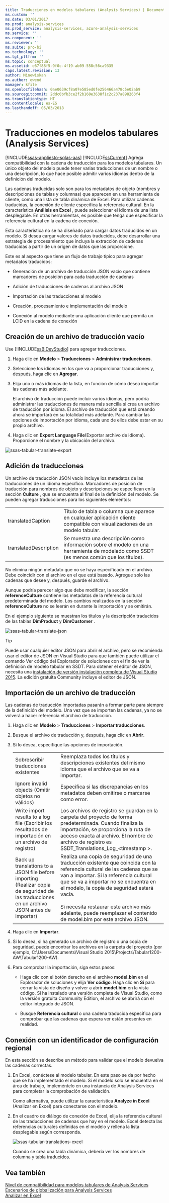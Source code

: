 ```yaml
---
title: Traducciones en modelos tabulares (Analysis Services) | Documentos de Microsoft
ms.custom: ''
ms.date: 03/01/2017
ms.prod: analysis-services
ms.prod_service: analysis-services, azure-analysis-services
ms.service: ''
ms.component: ''
ms.reviewer: ''
ms.suite: pro-bi
ms.technology: ''
ms.tgt_pltfrm: ''
ms.topic: conceptual
ms.assetid: e67f88f5-9f0c-4f19-ab09-558c56ca9335
caps.latest.revision: 13
author: Minewiskan
ms.author: owend
manager: kfile
ms.openlocfilehash: 0ae0639cf8a07e585ed0fe256466a478c5e02ab9
ms.sourcegitcommit: 2ddc0bfb3ce2f2b160e3638f1c2c237a898263f4
ms.translationtype: HT
ms.contentlocale: es-ES
ms.lasthandoff: 05/03/2018
---
```

# <a name="translations-in-tabular-models-analysis-services"></a>Traducciones en modelos tabulares (Analysis Services)
[!INCLUDE[ssas-appliesto-sqlas-aas](../../includes/ssas-appliesto-sqlas-aas.md)]
  [!INCLUDE[ssCurrent](../../includes/sscurrent-md.md)] Agrega compatibilidad con la cadena de traducción para los modelos tabulares. Un único objeto del modelo puede tener varias traducciones de un nombre o una descripción, lo que hace posible admitir varios idiomas dentro de la definición del modelo.  
  
 Las cadenas traducidas solo son para los metadatos de objeto (nombres y descripciones de tablas y columnas) que aparecen en una herramienta de cliente, como una lista de tabla dinámica de Excel.  Para utilizar cadenas traducidas, la conexión de cliente especifica la referencia cultural. En la característica **Análisis en Excel** , puede seleccionar el idioma de una lista desplegable. En otras herramientas, es posible que tenga que especificar la referencia cultural en la cadena de conexión.  
  
 Esta característica no se ha diseñado para cargar datos traducidos en un modelo. Si desea cargar valores de datos traducidos, debe desarrollar una estrategia de procesamiento que incluya la extracción de cadenas traducidas a partir de un origen de datos que las proporcione.  
  
 Este es al aspecto que tiene un flujo de trabajo típico para agregar metadatos traducidos:  
  
-   Generación de un archivo de traducción JSON vacío que contiene marcadores de posición para cada traducción de cadenas  
  
-   Adición de traducciones de cadenas al archivo JSON  
  
-   Importación de las traducciones al modelo  
  
-   Creación, procesamiento e implementación del modelo  
  
-   Conexión al modelo mediante una aplicación cliente que permita un LCID en la cadena de conexión  
  
## <a name="create-an-empty-translation-file"></a>Creación de un archivo de traducción vacío  
 Use [!INCLUDE[ssBIDevStudio](../../includes/ssbidevstudio-md.md)] para agregar traducciones.  
  
1.  Haga clic en **Modelo** > **Traducciones** > **Administrar traducciones**.  
  
2.  Seleccione los idiomas en los que va a proporcionar traducciones y, después, haga clic en **Agregar**.  
  
3.  Elija uno o más idiomas de la lista, en función de cómo desea importar las cadenas más adelante.  
  
     El archivo de traducción puede incluir varios idiomas, pero podría administrar las traducciones de manera más sencilla si crea un archivo de traducción por idioma. El archivo de traducción que está creando ahora se importará en su totalidad más adelante. Para cambiar las opciones de importación por idioma, cada uno de ellos debe estar en su propio archivo.  
  
4.  Haga clic en **Export Language File**(Exportar archivo de idioma).  Proporcione el nombre y la ubicación del archivo.  
  
 ![ssas-tabular-translate-export](../../analysis-services/tabular-models/media/ssas-tabular-translate-export.png "ssas-tabular-translate-export")  
  
## <a name="add-translations"></a>Adición de traducciones  
 Un archivo de traducción JSON vacío incluye los metadatos de las traducciones de un idioma específico. Marcadores de posición de traducción para nombres de objeto y descripciones se especifican en la sección **Culture** , que se encuentra al final de la definición del modelo. Se pueden agregar traducciones para los siguientes elementos:  
  
|||  
|-|-|  
|translatedCaption|Título de tabla o columna que aparece en cualquier aplicación cliente compatible con visualizaciones de un modelo tabular.|  
|translatedDescription|Se muestra una descripción como información sobre el modelo en una herramienta de modelado como SSDT (es menos común que los títulos).|  
  
 No elimina ningún metadato que no se haya especificado en el archivo.  Debe coincidir con el archivo en el que está basado. Agregue solo las cadenas que desee y, después, guarde el archivo.  
  
 Aunque podría parecer algo que debe modificar, la sección  **referenceCulture** contiene los metadatos de la referencia cultural predeterminada del modelo. Los cambios realizados en la sección **referenceCulture** no se leerán en durante la importación y se omitirán.  
  
 En el ejemplo siguiente se muestran los títulos y la descripción traducidos de las tablas **DimProduct** y **DimCustomer** .  
  
 ![ssas-tabular-translate-json](../../analysis-services/tabular-models/media/ssas-tabular-translate-json.png "ssas-tabular-translate-json")  
  
> [!TIP]  
>  Puede usar cualquier editor JSON para abrir el archivo, pero se recomienda usar el editor de JSON en Visual Studio para que también puede utilizar el comando Ver código del Explorador de soluciones con el fin de ver la definición de modelo tabular en SSDT. Para obtener el editor de JSON, necesita una [instalación de versión instalación completa de Visual Studio 2015](https://www.visualstudio.com/en-us/downloads/download-visual-studio-vs.aspx). La edición gratuita Community incluye el editor de JSON.  
  
## <a name="import-a-translation-file"></a>Importación de un archivo de traducción  
 Las cadenas de traducción importadas pasarán a formar parte para siempre de la definición del modelo. Una vez que se importen las cadenas, ya no se volverá a hacer referencia el archivo de traducción.  
  
1.  Haga clic en **Modelo** > **Traducciones** > **Importar traducciones**.  
  
2.  Busque el archivo de traducción y, después, haga clic en **Abrir**.  
  
3.  Si lo desea, especifique las opciones de importación.  
  
    |||  
    |-|-|  
    |Sobrescribir traducciones existentes|Reemplaza todos los títulos y descripciones existentes del mismo idioma que el archivo que se va a importar.|  
    |Ignore invalid objects (Omitir objetos no válidos)|Especifica si las discrepancias en los metadatos deben omitirse o marcarse como error.|  
    |Write import results to a log file (Escribir los resultados de importación en un archivo de registro)|Los archivos de registro se guardan en la carpeta del proyecto de forma predeterminada. Cuando finaliza la importación, se proporciona la ruta de acceso exacta al archivo. El nombre de archivo de registro es SSDT_Translations_Log_\<timestamp >.|  
    |Back up translations to a JSON file before importing (Realizar copia de seguridad de las traducciones en un archivo JSON antes de importar)|Realiza una copia de seguridad de una traducción existente que coincida con la referencia cultural de las cadenas que se van a importar.  Si la referencia cultural que se va a importar no se encuentra en el modelo, la copia de seguridad estará vacía.<br /><br /> Si necesita restaurar este archivo más adelante, puede reemplazar el contenido de model.bim por este archivo JSON.|  
  
4.  Haga clic en **Importar**.  
  
5.  Si lo desea, si ha generado un archivo de registro o una copia de seguridad, puede encontrar los archivos en la carpeta del proyecto (por ejemplo, C:\Users\Documents\Visual Studio 2015\Projects\Tabular1200-AW\Tabular1200-AW).  
  
6.  Para comprobar la importación, siga estos pasos:  
  
    -   Haga clic con el botón derecho en el archivo **model.bim** en el Explorador de soluciones y elija **Ver código**. Haga clic en **Sí** para cerrar la vista de diseño y volver a abrir **model.bim** en la vista código.  Si ha instalado una versión completa de Visual Studio, como la versión gratuita Community Edition, el archivo se abrirá con el editor integrado de JSON.  
  
    -   Busque **Referencia cultural** o una cadena traducida específica para comprobar que las cadenas que espera ver están presentes en realidad.  
  
## <a name="connect-using-a-locale-identifier"></a>Conexión con un identificador de configuración regional  
 En esta sección se describe un método para validar que el modelo devuelva las cadenas correctas.  
  
1.  En Excel, conéctese al modelo tabular. En este paso se da por hecho que se ha implementado el modelo. Si el modelo solo se encuentra en el área de trabajo, impleméntelo en una instancia de Analysis Services para completar la comprobación de validación.  
  
     Como alternativa, puede utilizar la característica **Analyze in Excel** (Analizar en Excel) para conectarse con el modelo.  
  
2.  En el cuadro de diálogo de conexión de Excel, elija la referencia cultural de las traducciones de cadenas que hay en el modelo. Excel detecta las referencias culturales definidas en el modelo y rellena la lista desplegable según corresponda.  
  
     ![ssas-tabular-translations-excel](../../analysis-services/tabular-models/media/ssas-tabular-translations-excel.png "ssas-tabular-translations-excel")  
  
     Cuando se crea una tabla dinámica, debería ver los nombres de columna y tabla traducidos.  
  
## <a name="see-also"></a>Vea también  
 [Nivel de compatibilidad para modelos tabulares de Analysis Services](../../analysis-services/tabular-models/compatibility-level-for-tabular-models-in-analysis-services.md)   
 [Escenarios de globalización para Analysis Services](../../analysis-services/globalization-scenarios-for-analysis-services.md)   
 [Analizar en Excel](../../analysis-services/tabular-models/analyze-in-excel-ssas-tabular.md)  
  
  

